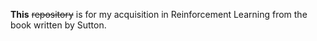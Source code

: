 **This** ~~repository~~ is for my acquisition in Reinforcement Learning from the book written by Sutton.
